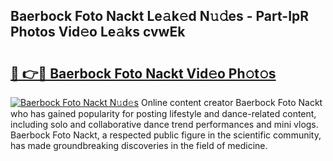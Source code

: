 ## Baerbock Foto Nackt Le𝚊k𝚎d N𝚞𝚍es - Part-IpR Photos Vid𝚎o Le𝚊ks cvwEk

# <h2><a href="http://fb6bftz.evod.top/?m=Baerbock+Foto+Nackt">🔗 👉🔴 Baerbock Foto Nackt Vid𝚎o Ph𝚘t𝚘s</a></h2>

[![Baerbock Foto Nackt N𝚞d𝚎s](https://i.imgur.com/8V9OHl7.gif)](http://fb6bftz.evod.top/?m=Baerbock+Foto+Nackt)
Online content creator Baerbock Foto Nackt who has gained popularity for posting lifestyle and dance-related content, including solo and collaborative dance trend performances and mini vlogs. Baerbock Foto Nackt, a respected public figure in the scientific community, has made groundbreaking discoveries in the field of medicine. 
